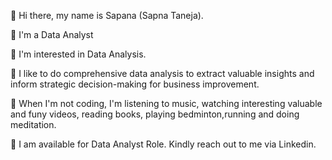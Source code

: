 👋 Hi there, my name is Sapana (Sapna Taneja).

👋 I'm a Data Analyst

👀 I'm interested in Data Analysis.

🌱 I like to do comprehensive data analysis to extract valuable insights and inform strategic decision-making for business improvement.

🎥 When I'm not coding, I'm listening to music, watching interesting valuable and funy videos, reading books, playing bedminton,running and doing meditation. 

💞️ I am available for Data Analyst Role. Kindly reach out to me via Linkedin.
